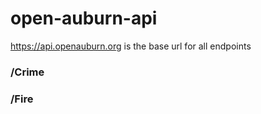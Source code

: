 # open-auburn-api

https://api.openauburn.org is the base url for all endpoints

### /Crime

### /Fire

